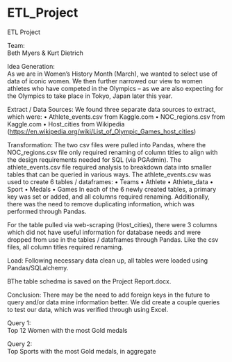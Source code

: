 # ETL_Project

ETL Project

Team:  
Beth Myers & Kurt Dietrich

Idea Generation:  
As we are in Women’s History Month (March), we wanted to select use of data of iconic women.  We then further narrowed our view to women athletes who have competed in the Olympics – as we are also expecting for the Olympics to take place in Tokyo, Japan later this year.

Extract / Data Sources:
We found three separate data sources to extract, which were:
•	Athlete_events.csv from Kaggle.com
•	NOC_regions.csv from Kaggle.com
•	Host_cities from Wikipedia (https://en.wikipedia.org/wiki/List_of_Olympic_Games_host_cities)

Transformation:
The two csv files were pulled into Pandas, where the NOC_regions.csv file only required renaming of column titles to align with the design requirements needed for SQL (via PGAdmin).  The athlete_events.csv file required analysis to breakdown data into smaller tables that can be queried in various ways.  The athlete_events.csv was used to create 6 tables / dataframes:
•	Teams
•	Athlete
•	Athlete_data
•	Sport
•	Medals
•	Games
In each of the 6 newly created tables, a primary key was set or added, and all columns required renaming.  Additionally, there was the need to remove duplicating information, which was performed through Pandas.

For the table pulled via web-scraping (Host_cities), there were 3 columns which did not have useful information for database needs and were dropped from use in the tables / dataframes through Pandas.  Like the csv files, all column titles required renaming.

Load:
Following necessary data clean up, all tables were loaded using Pandas/SQLalchemy.

BThe table schedma is saved on the Project Report.docx.
 
Conclusion:
There may be the need to add foreign keys in the future to query and/or data mine information better.  We did create a couple queries to test our data, which was verified through using Excel.

Query 1:  
Top 12 Women with the most Gold medals


Query 2:  
Top Sports with the most Gold medals, in aggregate

 